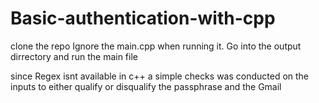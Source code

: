 # Basic-authentication-with-cpp
clone the repo
Ignore the main.cpp when running it.
Go into the output dirrectory and run the main file

since Regex isnt available in c++ a simple checks was conducted on the inputs to either qualify or disqualify the passphrase and the Gmail
